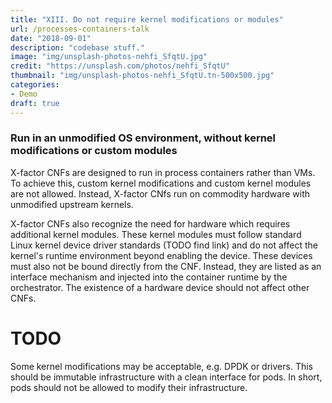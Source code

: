 ```yaml
---
title: "XIII. Do not require kernel modifications or modules"
url: /processes-containers-talk
date: "2018-09-01"
description: "codebase stuff."
image: "img/unsplash-photos-nehfi_SfqtU.jpg"
credit: "https://unsplash.com/photos/nehfi_SfqtU"
thumbnail: "img/unsplash-photos-nehfi_SfqtU.tn-500x500.jpg"
categories:
- Demo
draft: true
---
```

### Run in an unmodified OS environment, without kernel modifications or custom modules

X-factor CNFs are designed to run in process containers rather than VMs. To achieve this, custom kernel modifications and custom kernel modules are not allowed. Instead, X-factor CNfs run on commodity hardware with unmodified upstream kernels. 

X-factor CNFs also recognize the need for hardware which requires additional kernel modules. These kernel modules must follow standard Linux kernel device driver standards (TODO find link) and do not affect the kernel's runtime environment beyond enabling the device. These devices must also not be bound directly from the CNF. Instead, they are listed as an interface mechanism and injected into the container runtime by the orchestrator. The existence of a hardware device should not affect other CNFs.

# TODO
Some kernel modifications may be acceptable, e.g. DPDK or drivers. This should be immutable infrastructure with a clean interface for pods. In short, pods should not be allowed to modify their infrastructure.
